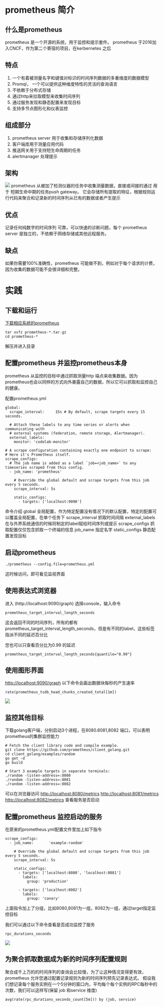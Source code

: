 # prometheus 简介

## 什么是prometheus
prometheus 是一个开源的系统，用于监控和提示套件。 prometheus 于2016加入CNCF，作为第二个寄宿的项目，在kerbernetes 之后

## 特点
1. 一个有着被测量名字和键值对标识的时间序列数据的多重维度的数据模型
2. Promql， 一个可以提供这种维度特性的灵活的查询语言
3. 不依赖于分布式存储
4. 通过http来拉取模型来收集时间序列
5. 通过服务发现和静态配置来发现目标
6. 支持多节点图形化和仪表监控

## 组成部分
1. prometheus server 用于收集和存储序列化数据
2. 客户端库用于测量应用代码
3. 推送网关用于支持短生命周期的任务
4. alertmanager 处理提示


## 架构
![](./1.png)
prometheus 从被加了检测仪器的任务中收集测量数据，直接或间接的通过 用于 短期生命中期的任务push gateway。 它会存储所有提取的特征，根据规则运行代码来聚合和记录新的时间序列从已有的数据或者产生提示

## 优点
记录任何纯数字的时间序列
可靠，可以快速的诊断问题，每个 prometheus server 是独立的，不依赖于网络存储或其他远程服务。
## 缺点
如果你需要100%准确性，prometheus 可能做不到，例如对于每个请求的计费，因为收集的数据可能不会很详细和完整。

# 实践

## 下载和运行
[下载相应系统的prometheus](https://prometheus.io/download)
```
tar xvfz prometheus-*.tar.gz
cd prometheus-*
```
解压并进入目录

## 配置prometheus 并监控prometheus本身
prometheus 从监控的目标中通过抓取测量http 端点来收集数据。因为prometheus也会以同样的方式向外暴露自己的数据，所以它可以抓取和监控自己的健康。

配置prometheus.yml
```
global:
  scrape_interval:     15s # By default, scrape targets every 15 seconds.

  # Attach these labels to any time series or alerts when communicating with
  # external systems (federation, remote storage, Alertmanager).
  external_labels:
    monitor: 'codelab-monitor'

# A scrape configuration containing exactly one endpoint to scrape:
# Here it's Prometheus itself.
scrape_configs:
  # The job name is added as a label `job=<job_name>` to any timeseries scraped from this config.
  - job_name: 'prometheus'

    # Override the global default and scrape targets from this job every 5 seconds.
    scrape_interval: 5s

    static_configs:
      - targets: ['localhost:9090']
```


命令介绍
global 全局配置，作为特定配置没有情况下的默认配置，特定的配置可以覆盖全局配置，在单个任务下
scrape_interval 抓取时间间隔
external_labels 在与外界系统通信的时候将制定的label赋给时间序列或提示
scrape_configs 抓取配置仅仅包含抓取一个终端的信息
job_name 指定名字
static_configs 静态配置发现目标

## 启动prometheus
```
./prometheus --config.file=prometheus.yml
```
这时候访问，即可看见监视界面
[](localhost:9090)

## 使用表达式浏览器
进入 (http://localhost:9090/graph) 选择console，输入命令
```
prometheus_target_interval_length_seconds
```
这会返回不同的时间序列，所有的都有 prometheus_target_interval_length_seconds，但是有不同的label，这些标签指派不同的延迟百分比 

您也可以只查看百分比为0.99 的延迟
```
prometheus_target_interval_length_seconds{quantile="0.99"}
```

## 使用图形界面
[http://localhost:9090/graph](http://localhost:9090/graph)
以下命令会画出数据块每秒的产生速率
```
rate(prometheus_tsdb_head_chunks_created_total[1m])
``` 
![](./2.png)

## 监控其他目标
下载golang客户端，分别启动3个进程，在8080.8081,8082 端口，可以表明prometheus的集群监控能力
```
# Fetch the client library code and compile example.
git clone https://github.com/prometheus/client_golang.git
cd client_golang/examples/random
go get -d
go build

# Start 3 example targets in separate terminals:
./random -listen-address=:8080
./random -listen-address=:8081
./random -listen-address=:8082
```
可以在浏览器访问
[http://localhost:8080/metrics](http://localhost:8080/metrics)
[http://localhost:8081/metrics](http://localhost:8081/metrics)
[http://localhost:8082/metrics](http://localhost:8082/metrics)
查看服务是否启动

## 配置prometheus 监控启动的服务
在原来的prometheus.yml配置文件里加上如下指令
```
scrape_configs:
  - job_name:       'example-random'

    # Override the global default and scrape targets from this job every 5 seconds.
    scrape_interval: 5s

    static_configs:
      - targets: ['localhost:8080', 'localhost:8081']
        labels:
          group: 'production'

      - targets: ['localhost:8082']
        labels:
          group: 'canary'
```
上面指令加上了分组，比如8080,8081为一组，8082为一组，通过target指定监控目标

我们可以通过以下命令查看是否成功监控了服务
```
rpc_durations_seconds
```
![](./3.png)

## 为聚合抓取数据成为新的时间序列配置规则
聚合成千上万的的时间序列的查询会比较慢，为了让这种情况变得更有效，prometheus 允许您通过配置记录规则为新的时间序列预先记录表达式。
假设我们想记录每个服务实例在一个5分钟的窗口内，平均每个每个实例的RPC每秒中的次数，我们可以这样写(保留 job 和service 维度)

```
avg(rate(rpc_durations_seconds_count[5m])) by (job, service)
```